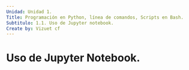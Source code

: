 ```yaml
---
Unidad: Unidad 1.
Title: Programación en Python, línea de comandos, Scripts en Bash.
Subtitulo: 1.1. Uso de Jupyter notebook.
Create by: Vizuet cf
---
```

# Uso de Jupyter Notebook.




